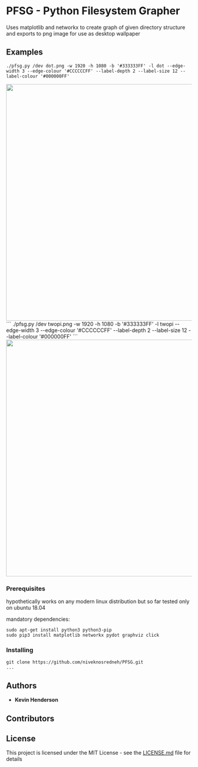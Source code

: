 # PFSG - Python Filesystem Grapher

Uses matplotlib and networkx to create graph of given directory structure and exports to png image for use as desktop wallpaper

## Examples

```
./pfsg.py /dev dot.png -w 1920 -h 1080 -b '#333333FF' -l dot --edge-width 3 --edge-colour '#CCCCCCFF' --label-depth 2 --label-size 12 --label-colour '#000000FF'
```
<img src="https://github.com/niveknosredneh/PFSG/blob/master/img/dot.png" width="640" align="middle">
```
./pfsg.py /dev twopi.png -w 1920 -h 1080 -b '#333333FF' -l twopi --edge-width 3 --edge-colour '#CCCCCCFF' --label-depth 2 --label-size 12 --label-colour '#000000FF'
```
<img src="https://github.com/niveknosredneh/PFSG/blob/master/img/twopi.png" width="640" align="middle">

### Prerequisites

hypothetically works on any modern linux distribution
but so far tested only on ubuntu 18.04

mandatory dependencies:
```
sudo apt-get install python3 python3-pip
sudo pip3 install matplotlib networkx pydot graphviz click
```

### Installing
```
git clone https://github.com/niveknosredneh/PFSG.git
...

```

## Authors

* **Kevin Henderson**

## Contributors

## License

This project is licensed under the MIT License - see the [LICENSE.md](LICENSE.md) file for details
